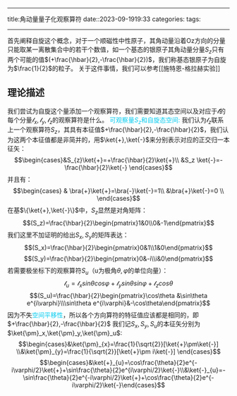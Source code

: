 
--- 
title:角动量量子化观察算符
date::2023-09-1919:33
categories:
tags:

---
首先阐释自旋这个概念，对于一个顺磁性中性原子，其角动量沿着Oz方向的分量只能取某一离散集合中的若干个数值，如一个基态的银原子其角动量分量$S_z$只有两个可能的值$(+\frac{\hbar}{2},-\frac{\hbar}{2})$，我们称基态银原子为自旋为$\frac{1}{2}$的粒子。
关于这件事情，我们可以参考[[施特恩-格拉赫实验]]
## 理论描述
我们尝试为自旋这个量添加一个观察算符，我们需要知道其态空间以及对应于$\mathscr{l}$的每个分量$\mathscr{l}_x,\mathscr{l}_y,\mathscr{l}_z$的观察算符是什么。
<font color=##33CCFF>可观察量$S_z$和自旋态空间:</font>
我们认为$\mathscr{l}_z$联系上一个观察算符$S_z$，其具有本征值$+\frac{\hbar}{2},-\frac{\hbar}{2}$，我们认为这两个本征值都是非简并的，用$\ket{+},\ket{-}$来分别表示对应的正交归一本征矢：
$$\begin{cases}&S_{z}\ket{+}=+\frac{\hbar}{2}\ket{+}\\ &S_z \ket{-}=-\frac{\hbar}{2}\ket{-}
\end{cases}$$
并且有：
$$\begin{cases} & \bra{+}\ket{+}=\bra{-}\ket{-}=1\\ &\bra{+}\ket{-}=0 \\
\end{cases}$$
在基$\{\ket{+},\ket{-}\}$中，$S_z$显然是对角矩阵：
$$(S_z)=\frac{\hbar}{2}\begin{pmatrix}1&0\\0&-1\end{pmatrix}$$
我们这里不加证明的给出$S_x,S_y$的矩阵表达：
$$(S_x)=\frac{\hbar}{2}\begin{pmatrix}0&1\\1&0\end{pmatrix}$$
$$(S_y)=\frac{\hbar}{2}\begin{pmatrix}0&-i\\i&0\end{pmatrix}$$
若需要极坐标下的观察算符$S_u$（u为极角$\theta,\varphi$的单位向量）：
$$\mathscr{l}_{u}=\mathscr{l}_{x}sin\theta cos\varphi+\mathscr{l}_ysin\theta sin\varphi +\mathscr{l}_zcos\theta $$
$$(S_u)=\frac{\hbar}{2}\begin{pmatrix}\cos\theta &\sin\theta e^{i\varphi}\\\sin\theta e^{i\varphi}&-\cos\theta\end{pmatrix}$$
因为不失<font color=##33CCFF>空间平移性</font>，所以各个方向算符的特征值应该都是相同的，即$+\frac{\hbar}{2},-\frac{\hbar}{2}$
我们记$S_x,S_y,S_u$的本征矢分别为$\ket{\pm}_x,\ket{\pm}_y,\ket{\pm}_u$:
$$\begin{cases}&\ket{\pm}_{x}=\frac{1}{\sqrt{2}}[\ket{+}\pm\ket{-}] \\&\ket{\pm}_{y}=\frac{1}{\sqrt{2}}[\ket{+}\pm i\ket{-}]
\end{cases}$$
$$\begin{cases}&\ket{+}_{u}=\cos\frac{\theta}{2}e^{-i\varphi/2}\ket{+}+\sin\frac{\theta}{2}e^{i\varphi/2}\ket{-}\\&\ket{-}_{u}=-\sin\frac{\theta}{2}e^{-i\varphi/2}\ket{+}+\cos\frac{\theta}{2}e^{-i\varphi/2}\ket{-}\end{cases}$$